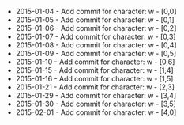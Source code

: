 - 2015-01-04 - Add commit for character: w - [0,0]
- 2015-01-05 - Add commit for character: w - [0,1]
- 2015-01-06 - Add commit for character: w - [0,2]
- 2015-01-07 - Add commit for character: w - [0,3]
- 2015-01-08 - Add commit for character: w - [0,4]
- 2015-01-09 - Add commit for character: w - [0,5]
- 2015-01-10 - Add commit for character: w - [0,6]
- 2015-01-15 - Add commit for character: w - [1,4]
- 2015-01-16 - Add commit for character: w - [1,5]
- 2015-01-21 - Add commit for character: w - [2,3]
- 2015-01-29 - Add commit for character: w - [3,4]
- 2015-01-30 - Add commit for character: w - [3,5]
- 2015-02-01 - Add commit for character: w - [4,0]
